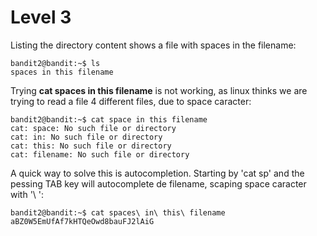 # Level 3
Listing the directory content shows a file with spaces in the filename:

```console
bandit2@bandit:~$ ls
spaces in this filename
```

Trying **cat spaces in this filename** is not working, as linux thinks we are trying to read a file 4 different files, due to space caracter: 

```console
bandit2@bandit:~$ cat space in this filename
cat: space: No such file or directory
cat: in: No such file or directory
cat: this: No such file or directory
cat: filename: No such file or directory
```

A quick way to solve this is autocompletion. Starting by 'cat sp' and the pessing TAB key will autocomplete de filename, scaping space caracter with '\ ':

```console
bandit2@bandit:~$ cat spaces\ in\ this\ filename
aBZ0W5EmUfAf7kHTQeOwd8bauFJ2lAiG
```
